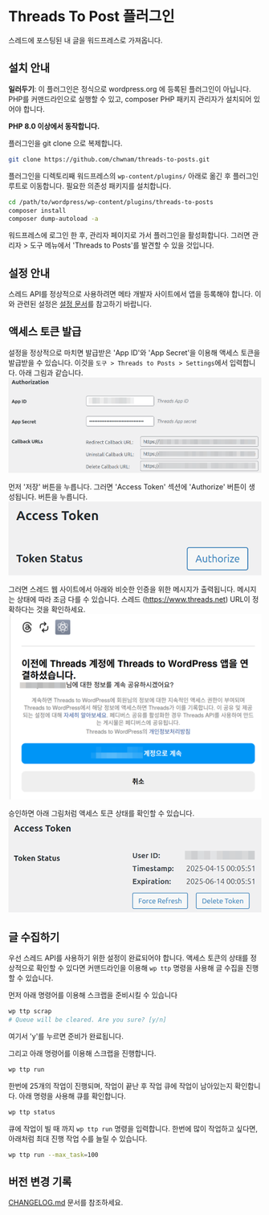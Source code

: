 # Threads To Post 플러그인

스레드에 포스팅된 내 글을 워드프레스로 가져옵니다.

## 설치 안내

**일러두기**: 이 플러그인은 정식으로 wordpress.org 에 등록된 플러그인이 아닙니다. PHP를 커맨드라인으로 실행할 수 있고,
composer PHP 패키지 관리자가 설치되어 있어야 합니다.

**PHP 8.0 이상에서 동작합니다.**

플러그인을 git clone 으로 복제합니다.

```bash
git clone https://github.com/chwnam/threads-to-posts.git
```

플러그인을 디렉토리째 워드프레스의 `wp-content/plugins/` 아래로 옮긴 후 플러그인 루트로 이동합니다.
필요한 의존성 패키지를 설치합니다.

```bash
cd /path/to/wordpress/wp-content/plugins/threads-to-posts
composer install
composer dump-autoload -a
```

워드프레스에 로그인 한 후, 관리자 페이지로 가서 플러그인을 활성화합니다.
그러면 관리자 > 도구 메뉴에서 'Threads to Posts'를 발견할 수 있을 것입니다.

## 설정 안내

스레드 API를 정상적으로 사용하려면 메타 개발자 사이트에서 앱을 등록해야 합니다.
이와 관련된 설정은 [설정 문서](./doc/how-to-setup.md)를 참고하기 바랍니다.

## 액세스 토큰 발급

설정을 정상적으로 마치면 발급받은 'App ID'와 'App Secret'을 이용해 액세스 토큰을 발급받을 수 있습니다.
이것을 `도구 > Threads to Posts > Settings`에서 입력합니다. 아래 그림과 같습니다.
![](./doc/authorize-01.png)

먼저 '저장' 버튼을 누릅니다. 그러면 'Access Token' 섹션에 'Authorize' 버튼이 생성됩니다.
버튼을 누릅니다.
![](./doc/authorize-02.png)

그러면 스레드 웹 사이트에서 아래와 비슷한 인증을 위한 메시지가 출력됩니다.
메시지는 상태에 따라 조금 다를 수 있습니다.
스레드 (https://www.threads.net) URL이 정확하다는 것을 확인하세요.
![](./doc/authorize-03.png)

승인하면 아래 그림처럼 액세스 토큰 상태를 확인할 수 있습니다.
![](./doc/authorize-04.png)

## 글 수집하기

우선 스레드 API를 사용하기 위한 설정이 완료되어야 합니다.
액세스 토큰의 상태를 정상적으로 확인할 수 있다면 커맨드라인을 이용해 `wp ttp` 명령을 사용해
글 수집을 진행할 수 있습니다.

먼저 아래 명령어를 이용해 스크랩을 준비시킬 수 있습니다

```bash
wp ttp scrap
# Queue will be cleared. Are you sure? [y/n] 
```

여기서 'y'를 누르면 준비가 완료됩니다.

그리고 아래 명령어를 이용해 스크랩을 진행합니다.

```bash
wp ttp run
```

한번에 25개의 작업이 진행되며, 작업이 끝난 후 작업 큐에 작업이 남아있는지 확인합니다.
아래 명령을 사용해 큐를 확인합니다.

```bash
wp ttp status
```

큐에 작업이 빌 때 까지 `wp ttp run` 명령을 입력합니다. 한번에 많이 작업하고 싶다면,
아래처럼 최대 진행 작업 수를 늘릴 수 있습니다.

```bash
wp ttp run --max_task=100
```

## 버전 변경 기록

[CHANGELOG.md](./CHANGELOG.md) 문서를 참조하세요.
